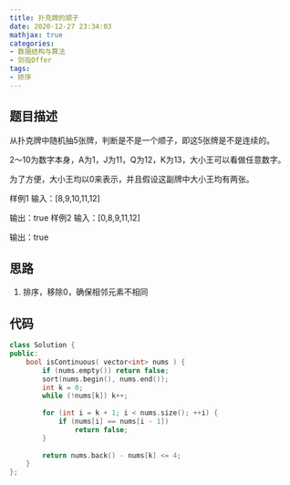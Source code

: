 ```yaml
---
title: 扑克牌的顺子
date: 2020-12-27 23:34:03
mathjax: true
categories:
- 数据结构与算法
- 剑指Offer
tags: 
- 排序
---
```


## 题目描述

从扑克牌中随机抽5张牌，判断是不是一个顺子，即这5张牌是不是连续的。

2～10为数字本身，A为1，J为11，Q为12，K为13，大小王可以看做任意数字。

为了方便，大小王均以0来表示，并且假设这副牌中大小王均有两张。

样例1
输入：[8,9,10,11,12]

输出：true
样例2
输入：[0,8,9,11,12]

输出：true

## 思路

1. 排序，移除0，确保相邻元素不相同

## 代码

```cpp
class Solution {
public:
    bool isContinuous( vector<int> nums ) {
        if (nums.empty()) return false;
        sort(nums.begin(), nums.end());
        int k = 0;
        while (!nums[k]) k++;
        
        for (int i = k + 1; i < nums.size(); ++i) {
            if (nums[i] == nums[i - 1])
                return false;
        }
        
        return nums.back() - nums[k] <= 4;
    }
};
```
